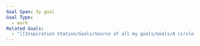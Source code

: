 ```yaml
---
Goal Span: 3y goal
Goal Type:
  - work
Related Goals:
  - "[[Inspiration Station/Goals/Source of all my goals/Goals/A circle of 8 mentors that I once considered idols\\|A circle of 8 mentors that I once considered idols]]"
---
```

